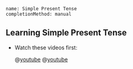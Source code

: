 ```ngMeta
name: Simple Present Tense
completionMethod: manual
```

## Learning Simple Present Tense

* Watch these videos first:
  
  @[youtube](HRwbUcoDQCM)
  @[youtube](FsvHlprlc_o)
  